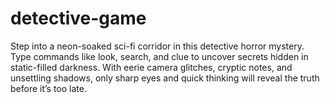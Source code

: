 # detective-game
Step into a neon-soaked sci-fi corridor in this detective horror mystery. Type commands like look, search, and clue to uncover secrets hidden in static-filled darkness. With eerie camera glitches, cryptic notes, and unsettling shadows, only sharp eyes and quick thinking will reveal the truth before it’s too late.
